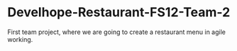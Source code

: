 # Develhope-Restaurant-FS12-Team-2

First team project, where we are going to create a restaurant menu in agile working.
